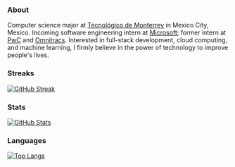 ### About

Computer science major at [Tecnológico de Monterrey](https://tec.mx/en) in Mexico City, Mexico. Incoming software engineering intern at [Microsoft](https://www.microsoft.com/); former intern at [PwC](https://www.pwc.com/) and [Omnitracs](https://www.omnitracs.com/). Interested in full-stack development, cloud computing, and machine learning, I firmly believe in the power of technology to improve people's lives.

### Streaks

[![GitHub Streak](https://github-readme-streak-stats.herokuapp.com?user=hreyesm&theme=nord)](https://hectorreyes.me)

### Stats

[![GitHub Stats](https://github-readme-stats.vercel.app/api?username=hreyesm&hide=issues&count_private=true&show_icons=true&theme=nord)](https://hectorreyes.me)

### Languages

[![Top Langs](https://github-readme-stats.vercel.app/api/top-langs/?username=hreyesm&layout=compact&langs_count=6&theme=nord)](https://hectorreyes.me)

